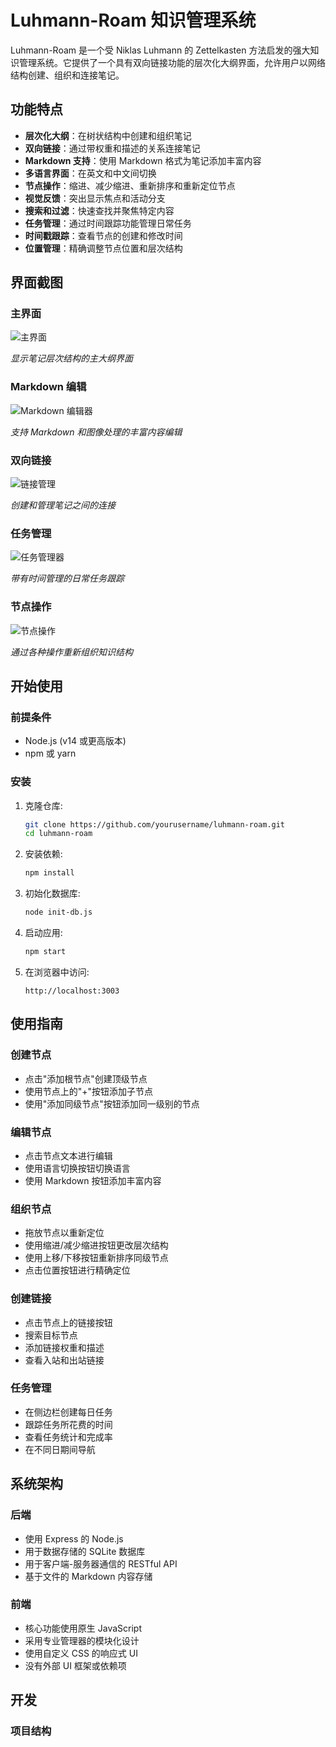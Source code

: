 # Luhmann-Roam 知识管理系统

Luhmann-Roam 是一个受 Niklas Luhmann 的 Zettelkasten 方法启发的强大知识管理系统。它提供了一个具有双向链接功能的层次化大纲界面，允许用户以网络结构创建、组织和连接笔记。

## 功能特点

- **层次化大纲**：在树状结构中创建和组织笔记
- **双向链接**：通过带权重和描述的关系连接笔记
- **Markdown 支持**：使用 Markdown 格式为笔记添加丰富内容
- **多语言界面**：在英文和中文间切换
- **节点操作**：缩进、减少缩进、重新排序和重新定位节点
- **视觉反馈**：突出显示焦点和活动分支
- **搜索和过滤**：快速查找并聚焦特定内容
- **任务管理**：通过时间跟踪功能管理日常任务
- **时间戳跟踪**：查看节点的创建和修改时间
- **位置管理**：精确调整节点位置和层次结构

## 界面截图

### 主界面

![主界面](https://github.com/user-attachments/assets/b31e2dac-95e5-426d-a1f7-65b0611a373d)

*显示笔记层次结构的主大纲界面*

### Markdown 编辑

![Markdown 编辑器](https://github.com/user-attachments/assets/b584c459-d23d-44b5-9a41-b5f1ca045016)

*支持 Markdown 和图像处理的丰富内容编辑*

### 双向链接

![链接管理](https://github.com/user-attachments/assets/55a9a94a-ef47-460e-a6d7-65229c080285)

*创建和管理笔记之间的连接*

### 任务管理

![任务管理器](https://github.com/user-attachments/assets/2ca40ad4-2904-4dcd-bb47-708677a4c1cf)

*带有时间管理的日常任务跟踪*

### 节点操作

![节点操作](https://github.com/user-attachments/assets/f0fd4a70-ce3a-4dd6-b8c4-1d04caed159d)

*通过各种操作重新组织知识结构*

## 开始使用

### 前提条件

- Node.js (v14 或更高版本)
- npm 或 yarn

### 安装

1. 克隆仓库:
   ```bash
   git clone https://github.com/yourusername/luhmann-roam.git
   cd luhmann-roam
   ```

2. 安装依赖:
   ```bash
   npm install
   ```

3. 初始化数据库:
   ```bash
   node init-db.js
   ```

4. 启动应用:
   ```bash
   npm start
   ```

5. 在浏览器中访问:
   ```
   http://localhost:3003
   ```

## 使用指南

### 创建节点
- 点击"添加根节点"创建顶级节点
- 使用节点上的"+"按钮添加子节点
- 使用"添加同级节点"按钮添加同一级别的节点

### 编辑节点
- 点击节点文本进行编辑
- 使用语言切换按钮切换语言
- 使用 Markdown 按钮添加丰富内容

### 组织节点
- 拖放节点以重新定位
- 使用缩进/减少缩进按钮更改层次结构
- 使用上移/下移按钮重新排序同级节点
- 点击位置按钮进行精确定位

### 创建链接
- 点击节点上的链接按钮
- 搜索目标节点
- 添加链接权重和描述
- 查看入站和出站链接

### 任务管理
- 在侧边栏创建每日任务
- 跟踪任务所花费的时间
- 查看任务统计和完成率
- 在不同日期间导航

## 系统架构

### 后端
- 使用 Express 的 Node.js
- 用于数据存储的 SQLite 数据库
- 用于客户端-服务器通信的 RESTful API
- 基于文件的 Markdown 内容存储

### 前端
- 核心功能使用原生 JavaScript
- 采用专业管理器的模块化设计
- 使用自定义 CSS 的响应式 UI
- 没有外部 UI 框架或依赖项

## 开发

### 项目结构 